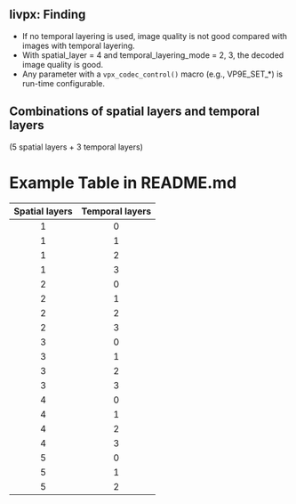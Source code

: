 ## livpx: Finding
* If no temporal layering is used, image quality is not good compared with images with temporal layering.
* With spatial_layer = 4 and temporal_layering_mode = 2, 3, the decoded image quality is good.
* Any parameter with a ```vpx_codec_control()``` macro (e.g., VP9E_SET_*) is run-time configurable.

## Combinations of spatial layers and temporal layers
(5 spatial layers + 3 temporal layers)

# Example Table in README.md

| Spatial layers  | Temporal layers  | 
|:-------------:|:-------------:|
| 1 | 0 | 
| 1 | 1 | 
| 1 | 2 | 
| 1 | 3 |
| 2 | 0 |
| 2 | 1 |
| 2 | 2 |
| 2 | 3 |
| 3 | 0 | 
| 3 | 1 | 
| 3 | 2 | 
| 3 | 3 |
| 4 | 0 |
| 4 | 1 |
| 4 | 2 |
| 4 | 3 |
| 5 | 0 |
| 5 | 1 |
| 5 | 2 |

